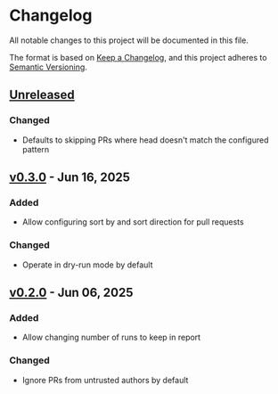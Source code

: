 # Changelog

All notable changes to this project will be documented in this file.

The format is based on [Keep a Changelog](https://keepachangelog.com/en/1.1.0/),
and this project adheres to [Semantic Versioning](https://semver.org/spec/v2.0.0.html).

## [Unreleased]

### Changed

- Defaults to skipping PRs where head doesn't match the configured pattern

## [v0.3.0] - Jun 16, 2025

### Added

- Allow configuring sort by and sort direction for pull requests

### Changed

- Operate in dry-run mode by default

## [v0.2.0] - Jun 06, 2025

### Added

- Allow changing number of runs to keep in report

### Changed

- Ignore PRs from untrusted authors by default

[unreleased]: https://github.com/dhth/mrj/compare/v0.3.0...HEAD
[v0.3.0]: https://github.com/dhth/mrj/compare/v0.2.0...v0.3.0
[v0.2.0]: https://github.com/dhth/mrj/compare/v0.1.0...v0.2.0
